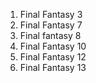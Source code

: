 
1. Final Fantasy 3
2. Final Fantasy 7
3. Final fantasy 8
4. Final Fantasy 10
5. Final Fantasy 12
6. Final Fantasy 13